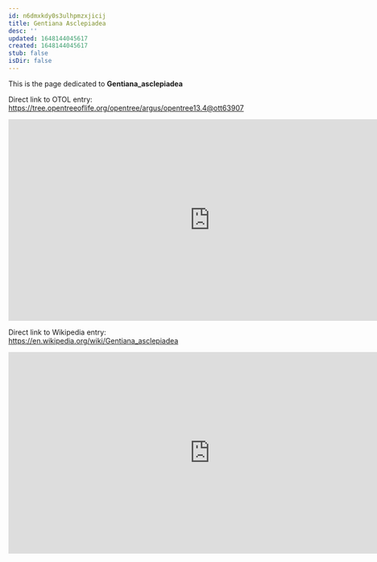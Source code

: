 ```yaml
---
id: n6dmxkdy0s3ulhpmzxjicij
title: Gentiana Asclepiadea
desc: ''
updated: 1648144045617
created: 1648144045617
stub: false
isDir: false
---
```

This is the page dedicated to **Gentiana_asclepiadea**


Direct link to OTOL entry: https://tree.opentreeoflife.org/opentree/argus/opentree13.4@ott63907



<html>
    <body>
    <iframe src="https://tree.opentreeoflife.org/opentree/argus/opentree13.4@ott63907"
    width="800" height="400" frameborder="0" allowfullscreen> </iframe>
    </body>
</html>
    


Direct link to Wikipedia entry: https://en.wikipedia.org/wiki/Gentiana_asclepiadea



<html>
    <body>
    <iframe src="https://en.wikipedia.org/wiki/Gentiana_asclepiadea"
    width="800" height="400" frameborder="0" allowfullscreen> </iframe>
    </body>
</html>
    

